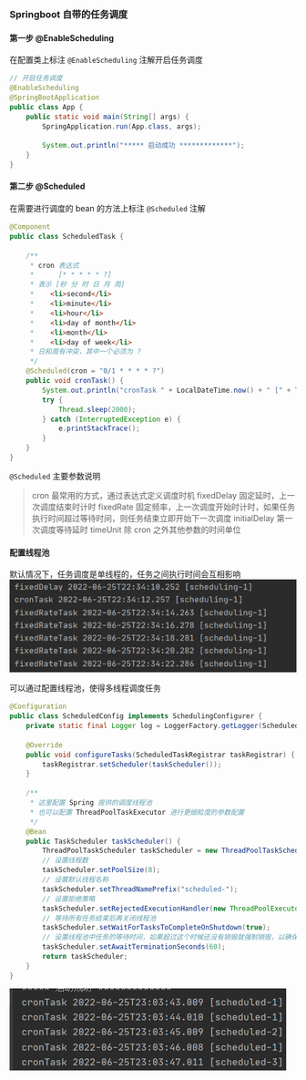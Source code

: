 ### Springboot 自带的任务调度

#### 第一步 @EnableScheduling
在配置类上标注 `@EnableScheduling` 注解开启任务调度

```java
// 开启任务调度
@EnableScheduling
@SpringBootApplication
public class App {
    public static void main(String[] args) {
        SpringApplication.run(App.class, args);

        System.out.println("***** 启动成功 *************");
    }
}
```
#### 第二步 @Scheduled
在需要进行调度的 bean 的方法上标注 `@Scheduled` 注解

```java
@Component
public class ScheduledTask {

    /**
     * cron 表达式
     *      [* * * * * ?]
     * 表示 [秒 分 时 日 月 周]
     * 	  <li>second</li>
     * 	  <li>minute</li>
     * 	  <li>hour</li>
     * 	  <li>day of month</li>
     * 	  <li>month</li>
     * 	  <li>day of week</li>
     * 日和周有冲突，其中一个必须为 ?
     */
    @Scheduled(cron = "0/1 * * * * ?")
    public void cronTask() {
        System.out.println("cronTask " + LocalDateTime.now() + " [" + Thread.currentThread().getName() + "] ");
        try {
            Thread.sleep(2000);
        } catch (InterruptedException e) {
            e.printStackTrace();
        }
    }
}
```

`@Scheduled` 主要参数说明

> cron 最常用的方式，通过表达式定义调度时机
> fixedDelay 固定延时，上一次调度结束时计时
> fixedRate 固定频率，上一次调度开始时计时，如果任务执行时间超过等待时间，则任务结束立即开始下一次调度
> initialDelay 第一次调度等待延时
> timeUnit 除 cron 之外其他参数的时间单位


#### 配置线程池

默认情况下，任务调度是单线程的，任务之间执行时间会互相影响
![](.README_images/0daf5eba.png)

可以通过配置线程池，使得多线程调度任务
```java
@Configuration
public class ScheduledConfig implements SchedulingConfigurer {
    private static final Logger log = LoggerFactory.getLogger(ScheduledConfig.class);

    @Override
    public void configureTasks(ScheduledTaskRegistrar taskRegistrar) {
        taskRegistrar.setScheduler(taskScheduler());
    }

    /**
     * 这里配置 Spring 提供的调度线程池
     * 也可以配置 ThreadPoolTaskExecutor 进行更细粒度的参数配置
     */
    @Bean
    public TaskScheduler taskScheduler() {
        ThreadPoolTaskScheduler taskScheduler = new ThreadPoolTaskScheduler();
        // 设置线程数
        taskScheduler.setPoolSize(8);
        // 设置默认线程名称
        taskScheduler.setThreadNamePrefix("scheduled-");
        // 设置拒绝策略
        taskScheduler.setRejectedExecutionHandler(new ThreadPoolExecutor.CallerRunsPolicy());
        // 等待所有任务结束后再关闭线程池
        taskScheduler.setWaitForTasksToCompleteOnShutdown(true);
        // 设置线程池中任务的等待时间，如果超过这个时候还没有销毁就强制销毁，以确保应用最后能够被关闭，而不是阻塞住
        taskScheduler.setAwaitTerminationSeconds(60);
        return taskScheduler;
    }
}
```
![](.README_images/ad0516b3.png)



